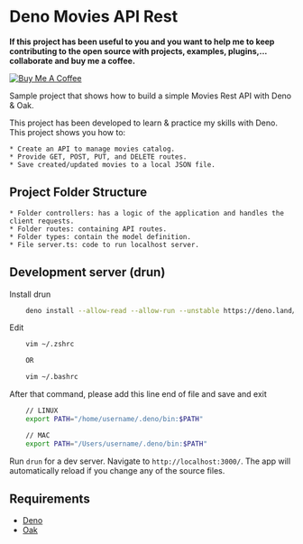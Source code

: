 # Deno Movies API Rest

**If this project has been useful to you and you want to help me to keep contributing to the open source with projects, examples, plugins,... collaborate and buy me a coffee.**

<a href="https://www.buymeacoffee.com/h6WVj4HcD" target="_blank"><img src="https://www.buymeacoffee.com/assets/img/custom_images/yellow_img.png" alt="Buy Me A Coffee"></a>

Sample project that shows how to build a simple Movies Rest API with Deno & Oak.

This project has been developed to learn & practice my skills with Deno. This project shows you how to:

    * Create an API to manage movies catalog.
    * Provide GET, POST, PUT, and DELETE routes.
    * Save created/updated movies to a local JSON file.

## Project Folder Structure

    * Folder controllers: has a logic of the application and handles the client requests.
    * Folder routes: containing API routes.
    * Folder types: contain the model definition.
    * File server.ts: code to run localhost server.

## Development server (drun)

Install drun

```bash
    deno install --allow-read --allow-run --unstable https://deno.land/x/drun@v1.1.0/drun.ts
```

Edit

```bash
    vim ~/.zshrc

    OR

    vim ~/.bashrc
```

After that command, please add this line end of file and save and exit

```bash
    // LINUX
    export PATH="/home/username/.deno/bin:$PATH"

    // MAC
    export PATH="/Users/username/.deno/bin:$PATH"
```

Run `drun` for a dev server. Navigate to `http://localhost:3000/`. The app will automatically reload if you change any of the source files.

## Requirements

* [Deno](https://deno.land/)
* [Oak](https://github.com/oakserver/oak)
